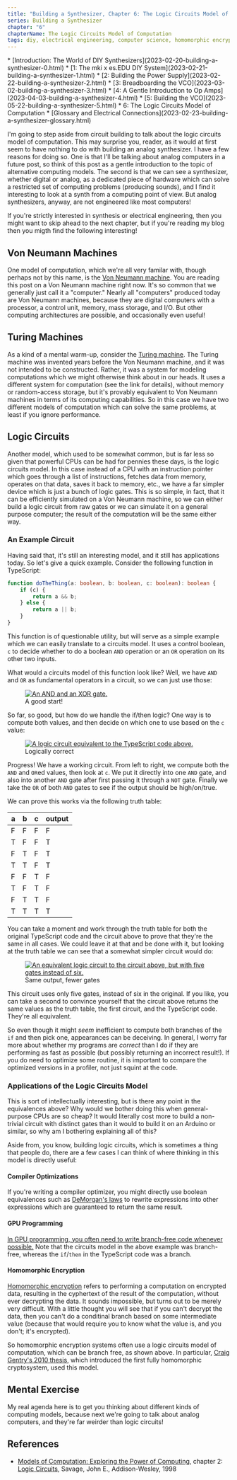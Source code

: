 ```yaml
---
title: "Building a Synthesizer, Chapter 6: The Logic Circuits Model of Computation"
series: Building a Synthesizer
chapter: "6"
chapterName: The Logic Circuits Model of Computation
tags: diy, electrical engineering, computer science, homomorphic encryption
---
```


<div class="toc">
* [Introduction: The World of DIY Synthesizers](2023-02-20-building-a-synthesizer-0.html)
* [1: The mki x es.EDU DIY System](2023-02-21-building-a-synthesizer-1.html)
* [2: Building the Power Supply](2023-02-22-building-a-synthesizer-2.html)
* [3: Breadboarding the VCO](2023-03-02-building-a-synthesizer-3.html)
* [4: A Gentle Introduction to Op Amps](2023-04-03-building-a-synthesizer-4.html)
* [5: Building the VCO](2023-05-22-building-a-synthesizer-5.html)
* 6: The Logic Circuits Model of Computation
* [Glossary and Electrical Connections](2023-02-23-building-a-synthesizer-glossary.html)
</div>

I'm going to step aside from circuit building to talk about the logic circuits
model of computation. This may surprise you, reader, as it would at first seem
to have nothing to do with building an analog synthesizer. I have a few 
reasons for doing so. One is that I'll be talking about analog computers in a 
future post, so think of this post as a gentle introduction to the topic of 
alternative computing models. The second is that we can see a synthesizer, 
whether digital or analog, as a dedicated piece of hardware which can solve a 
restricted set of computing problems (producing sounds), and I find it 
interesting to look at a synth from a computing point of view. But analog 
synthesizers, anyway, are not engineered like most computers!

If you're strictly interested in synthesis or electrical engineering, then you 
might want to skip ahead to the next chapter, but if you're reading my blog then
you migth find the following interesting!

## Von Neumann Machines

One model of computation, which we're all very familar with, though perhaps not
by this name, is the [Von Neumann machine](https://en.wikipedia.org/wiki/Von_Neumann_machine). 
You are reading this post on a Von Neumann machine right now. It's so common 
that we generally just call it a "computer." Nearly all "computers" produced 
today are Von Neumann machines, because they are digital computers with a 
processor, a control unit, memory, mass storage, and I/O. But other computing
architectures are possible, and occasionally even useful!

## Turing Machines

As a kind of a mental warm-up, consider the 
[Turing machine](https://www.cl.cam.ac.uk/projects/raspberrypi/tutorials/turing-machine/one.html). 
The Turing machine was invented years before the Von Neumann machine, and it was
not intended to be constructed. Rather, it was a system for modeling 
computations which we might otherwise think about in our heads. It uses a 
different system for computation (see the link for details), without memory or 
random-access storage, but it's provably equivalent to Von Neumann machines in 
terms of its computing capabilities. So in this case we have two different 
models of computation which can solve the same problems, at least if you ignore 
performance. 

## Logic Circuits

Another model, which used to be somewhat common, but is far less so given that 
powerful CPUs can be had for pennies these days, is the logic circuits model.
In this case instead of a CPU with an instruction pointer which goes through a
list of instructions, fetches data from memory, operates on that data, saves it
back to memory, etc., we have a far simpler device which is just a bunch of 
logic gates. This is so simple, in fact, that it can be efficiently 
simulated on a Von Neumann machine, so we can either build a logic circuit 
from raw gates or we can simulate it on a general purpose computer; the result
of the computation will be the same either way.

### An Example Circuit

Having said that, it's still an interesting model, and it still has applications
today. So let's give a quick example. Consider the following function in 
TypeScript:

```typescript
function doTheThing(a: boolean, b: boolean, c: boolean): boolean {
    if (c) {
        return a && b;
    } else {
        return a || b;
    }
}
```

This function is of questionable utility, but will serve as a simple example 
which we can easily translate to a circuits model. It uses a control boolean, `c` 
to decide whether to do a boolean `AND` operation or an `OR` operation on its other
two inputs. 

What would a circuits model of this function look like? Well, we have `AND` and
`OR` as fundamental operators in a circuit, so we can just use those:

<figure>
<a href="/images/synth/2Gates.png">
<img src="/images/synth/2Gates.png" loading="lazy" alt="An AND and an XOR gate.">
</a>
<figcaption>A good start!</figcaption>
</figure>

So far, so good, but how do we handle the if/then logic? One way is to compute
both values, and then decide on which one to use based on the `c` value:

<figure>
<a href="/images/synth/LogicCircuit.png">
<img src="/images/synth/LogicCircuit.png" loading="lazy" alt="A logic circuit equivalent to the TypeScript code above.">
</a>
<figcaption>Logically correct</figcaption>
</figure>

Progress! We have a working circuit. From left to right, we compute both the 
`AND` and `OR`ed values, then look at `c`. We put it directly into one `AND` 
gate, and also into another `AND` gate after first passing it through a `NOT` 
gate. Finally we take the `OR` of both `AND` gates to see if the output should
be high/on/true.

We can prove this works via the following truth table:

| a | b | c | output |
|---|---|---|--------|
| F | F | F |   F    |
| T | F | F |   T    |
| F | T | F |   T    |
| T | T | F |   T    |
| F | F | T |   F    |
| T | F | T |   F    |
| F | T | T |   F    |
| T | T | T |   T    |

You can take a moment and work through the truth table for both the original 
TypeScript code and the circuit above to prove that they're the same in all 
cases. We could leave it at that and be done with it, but looking at 
the truth table we can see that a somewhat simpler circuit would do:

<figure>
<a href="/images/synth/EquivalentLogicCircuit.png">
<img src="/images/synth/EquivalentLogicCircuit.png" loading="lazy" alt="An equivalent logic circuit to the circuit above, but with five gates instead of six.">
</a>
<figcaption>Same output, fewer gates</figcaption>
</figure>

This circuit uses only five gates, instead of six in the original. 
If you like, you can take a second to convince yourself that the circuit above
returns the same values as the truth table, the first circuit, and the 
TypeScript code. They're all equivalent. 

So even though it might _seem_ 
inefficient to compute both branches of the `if` and then pick one, appearances
can be deceiving. In general, I worry far more about whether my programs are 
_correct_ than I do if they are performing as fast as possible (but possibly 
returning an incorrect result!). If you do need to optimize some routine, it is
important to compare the optimized versions in a profiler, not just squint at 
the code.

### Applications of the Logic Circuits Model

This is sort of intellectually interesting, but is there any point in the 
equivalences above? Why would we bother doing this when general-purpose CPUs are
so cheap? It would literally cost more to build a non-trivial circuit with 
distinct gates than it would to build it on an Arduino or similar, so why am I 
bothering explaining all of this?

Aside from, you know, building logic circuits, which is sometimes a thing that
people do, there are a few cases I can think of where thinking in this model is 
directly useful:

#### Compiler Optimizations

If you're writing a compiler optimizer, you might directly use boolean 
equivalences such as [DeMorgan's laws](https://en.wikipedia.org/wiki/De_Morgan%27s_laws)
to rewrite expressions into other expressions which are guaranteed to 
return the same result.

#### GPU Programming

[In GPU programming, you often need to write branch-free code whenever possible.](https://developer.nvidia.com/gpugems/gpugems2/part-iv-general-purpose-computation-gpus-primer/chapter-34-gpu-flow-control-idioms) 
Note that the circuits model in the above example was branch-free, whereas the 
`if`/`then` in the TypeScript code was a branch.

#### Homomorphic Encryption

[Homomorphic encryption](2010-03-18-what-is-homomorphic-encryption.html) refers 
to performing a computation on encrypted data, resulting in the cyphertext of 
the result of the computation, without ever decrypting the data. It sounds 
impossible, but turns out to be merely very difficult. With a little thought you
will see that if you can't decrypt the data, then you can't do a conditinal 
branch based on some intermediate value (because that would require you to know
what the value is, and you don't; it's encrypted). 

So homomorphic encryption systems often use a logic circuits model of 
computation, which can be branch free, as shown above. In particular, 
[Craig Gentry's 2010 thesis](https://crypto.stanford.edu/craig/), which 
introduced the first fully homomorphic cryptosystem, used this model.

## Mental Exercise

My real agenda here is to get you thinking about different kinds of computing 
models, because next we're going to talk about analog computers, and they're far
weirder than logic circuits!

## References

* [Models of Computation: Exploring the Power of Computing](https://cs.brown.edu/people/jsavage//book/home.html), 
  chapter 2: 
  [Logic Circuits](https://cs.brown.edu/people/jsavage//book/pdfs/ModelsOfComputation_Chapter2.pdf), 
  Savage, John E., Addison-Wesley, 1998